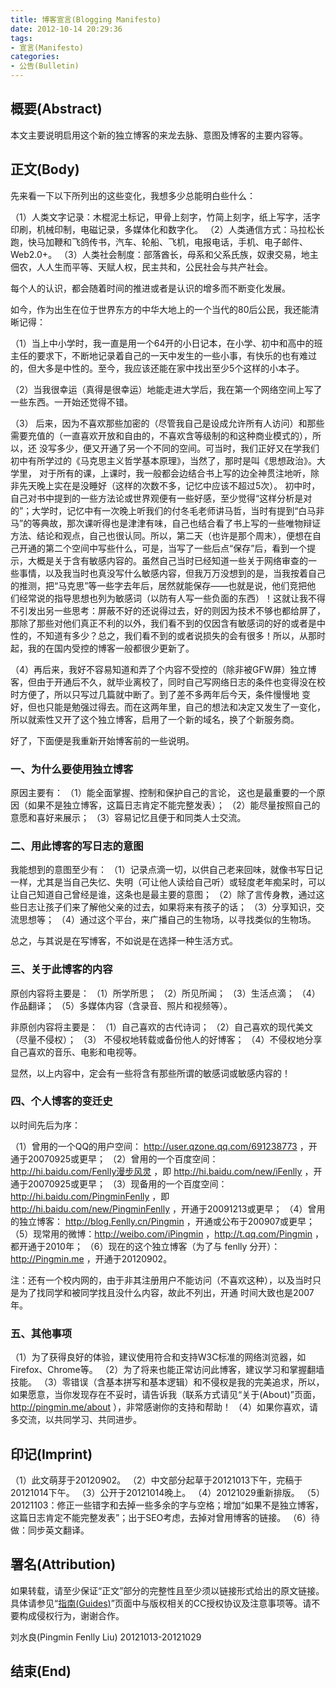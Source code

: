 ```yaml
---
title: 博客宣言(Blogging Manifesto)
date: 2012-10-14 20:29:36
tags:
- 宣言(Manifesto)
categories:
- 公告(Bulletin)
---
```


## 概要(Abstract)

本文主要说明启用这个新的独立博客的来龙去脉、意图及博客的主要内容等。

## 正文(Body)

先来看一下以下所列出的这些变化，我想多少总能明白些什么：

（1）人类文字记录：木棍泥土标记，甲骨上刻字，竹简上刻字，纸上写字，活字印刷，机械印制，电磁记录，多媒体化和数字化。
（2）人类通信方式：马拉松长跑，快马加鞭和飞鸽传书，汽车、轮船、飞机，电报电话，手机、电子邮件、Web2.0+。
（3）人类社会制度：部落酋长，母系和父系氏族，奴隶交易，地主佃农，人人生而平等、天赋人权，民主共和，公民社会与共产社会。

每个人的认识，都会随着时间的推进或者是认识的增多而不断变化发展。

如今，作为出生在位于世界东方的中华大地上的一个当代的80后公民，我还能清晰记得：

（1）当上中小学时，我一直是用一个64开的小日记本，在小学、初中和高中的班主任的要求下，不断地记录着自己的一天中发生的一些小事，有快乐的也有难过的，但大多是中性的。至今，我应该还能在家中找出至少5个这样的小本子。

（2）当我很幸运（真得是很幸运）地能走进大学后，我在第一个网络空间上写了一些东西。一开始还觉得不错。

（3） 后来，因为不喜欢那些加密的（尽管我自己是设成允许所有人访问）和那些需要充值的（一直喜欢开放和自由的，不喜欢含等级制的和这种商业模式的），所以，还 没写多少，便又开通了另一个不同的空间。可当时，我们正好又在学我们初中有所学过的《马克思主义哲学基本原理》，当然了，那时是叫《思想政治》。大学里， 对于所有的课，上课时，我一般都会边结合书上写的边全神贯注地听，除非先天晚上实在是没睡好（这样的次数不多，记忆中应该不超过5次）。 初中时，自己对书中提到的一些方法论或世界观便有一些好感，至少觉得“这样分析是对的”；大学时，记忆中有一次晚上听我们的付冬毛老师讲马哲，当时有提到“白马非马”的等典故，那次课听得也是津津有味，自己也结合看了书上写的一些唯物辩证方法、结论和观点，自己也很认同。所以，第二天（也许是那个周末），便想在自己开通的第二个空间中写些什么，可是，当写了一些后点“保存”后，看到一个提示，大概是关于含有敏感内容的。虽然自己当时已经知道一些关于网络审查的一 些事情，以及我当时也真没写什么敏感内容，但我万万没想到的是，当我按着自己的推测，把“马克思”等一些字去年后，居然就能保存——也就是说，他们竞把他 们经常说的指导思想也列为敏感词（以防有人写一些负面的东西）！这就让我不得不引发出另一些思考：屏蔽不好的还说得过去，好的则因为技术不够也都给屏了， 那除了那些对他们真正不利的以外，我们看不到的仅因含有敏感词的好的或者是中性的，不知道有多少？总之，我们看不到的或者说损失的会有很多！所以，从那时 起，我的在国内受控的博客一般都很少更新了。

（4）再后来，我好不容易知道和弄了个内容不受控的（除非被GFW屏）独立博客，但由于开通后不久，就毕业离校了，同时自己写网络日志的条件也变得没在校时方便了，所以只写过几篇就中断了。到了差不多两年后今天，条件慢慢地 变好，但也只能是勉强过得去。而在这两年里，自己的想法和决定又发生了一变化，所以就索性又开了这个独立博客，启用了一个新的域名，换了个新服务商。

好了，下面便是我重新开始博客前的一些说明。

### 一、为什么要使用独立博客

原因主要有：
（1）能全面掌握、控制和保护自己的言论， 这也是最重要的一个原因（如果不是独立博客，这篇日志肯定不能完整发表）；
（2）能尽量按照自己的意愿和喜好来展示；
（3）容易记忆且便于和同类人士交流。

### 二、用此博客的写日志的意图

我能想到的意图至少有：
（1）记录点滴一切，以供自己老来回味，就像书写日记一样，尤其是当自己失忆、失明（可让他人读给自己听）或轻度老年痴呆时，可以让自己知道自己曾经是谁，这条也是最主要的意图；
（2）除了言传身教，通过这些日志让孩子们来了解他父亲的过去，如果将来有孩子的话；
（3）分享知识，交流思想等；
（4）通过这个平台，来广播自己的生物场，以寻找类似的生物场。

总之，与其说是在写博客，不如说是在选择一种生活方式。

### 三、关于此博客的内容

原创内容将主要是：
（1）所学所思；
（2）所见所闻；
（3）生活点滴；
（4）作品翻译；
（5）多媒体内容（含录音、照片和视频等）。

非原创内容将主要是：
（1）自己喜欢的古代诗词；
（2）自己喜欢的现代美文（尽量不侵权）；
（3） 不侵权地转载或备份他人的好博客；
（4）不侵权地分享自己喜欢的音乐、电影和电视等。

显然，以上内容中，定会有一些将含有那些所谓的敏感词或敏感内容的！

### 四、个人博客的变迁史

以时间先后为序：

（1）曾用的一个QQ的用户空间： http://user.qzone.qq.com/691238773 ，开通于20070925或更早；
（2）曾用的一个百度空间： http://hi.baidu.com/Fenlly漫步风灵 ，即 http://hi.baidu.com/new/iFenlly ，开通于20070925或更早；
（3）现备用的一个百度空间： http://hi.baidu.com/PingminFenlly ，即 http://hi.baidu.com/new/PingminFenlly ，开通于20091213或更早；
（4）曾用的独立博客： http://blog.Fenlly.cn/Pingmin ，开通或公布于200907或更早；
（5）现常用的微博：http://weibo.com/iPingmin ，http://t.qq.com/Pingmin ，都开通于2010年；
（6）现在的这个独立博客（为了与 fenlly 分开）： http://Pingmin.me ，开通于20120902。

注：还有一个校内网的，由于非其注册用户不能访问（不喜欢这种），以及当时只是为了找同学和被同学找且没什么内容，故此不列出，开通 时间大致也是2007年。

### 五、其他事项

（1）为了获得良好的体验，建议使用符合和支持W3C标准的网络浏览器，如Firefox、Chrome等。
（2）为了将来也能正常访问此博客，建议学习和掌握翻墙技能。
（3）零错误（含基本拼写和基本逻辑）和不侵权是我的完美追求，所以，如果愿意，当你发现存在不妥时，请告诉我（联系方式请见“关于(About)”页面， http://pingmin.me/about ），非常感谢你的支持和帮助！
（4）如果你喜欢，请多交流，以共同学习、共同进步。

## 印记(Imprint)

（1）此文萌芽于20120902。
（2）中文部分起草于20121013下午，完稿于20121014下午。
（3）公开于20121014晚上。
（4）20121029重新排版。
（5）20121103：修正一些错字和去掉一些多余的字与空格；增加“如果不是独立博客，这篇日志肯定不能完整发表”；出于SEO考虑，去掉对曾用博客的链接。
（6）待做：同步英文翻译。

## 署名(Attribution)

如果转载，请至少保证“正文”部分的完整性且至少须以链接形式给出的原文链接。
具体请参见“[指南(Guides)](/guides)”页面中与版权相关的CC授权协议及注意事项等。请不要构成侵权行为，谢谢合作。



刘水良(Pingmin Fenlly Liu)
20121013-20121029

## 结束(End)

